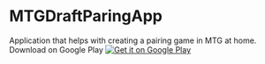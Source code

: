 # MTGDraftParingApp
Application that helps with creating a pairing game in MTG at home.
Download on Google Play
<a href='https://play.google.com/store/apps/details?id=unii.draft.mtg.parings&pcampaignid=MKT-Other-global-all-co-prtnr-py-PartBadge-Mar2515-1'><img alt='Get it on Google Play' src='https://play.google.com/intl/en_us/badges/images/generic/en_badge_web_generic.png'/></a>
